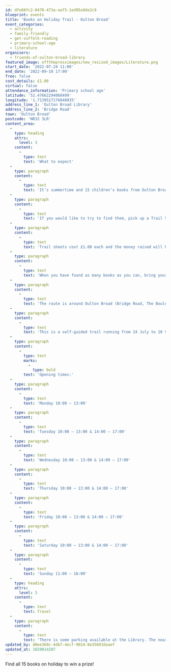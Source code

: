 ```yaml
---
id: dfe68fc2-0470-473a-aaf5-1ed95a9de2c9
blueprint: events
title: 'Books on Holiday Trail - Oulton Broad'
event_categories:
  - activity
  - family-friendly
  - get-suffolk-reading
  - primary-school-age
  - literature
organisers:
  - friends-of-oulton-broad-library
featured_image: offthepressimages/new_resized_images/Literature.png
start_date: '2022-07-24 11:00'
end_date: '2022-09-10 17:00'
free: false
cost_details: £1.00
virtual: false
attendance_information: 'Primary school age'
latitude: '52.47662294068499'
longitude: '1.7139517176048935'
address_line_1: 'Oulton Broad Library'
address_line_2: 'Bridge Road'
town: 'Oulton Broad'
postcode: 'NR32 3LR'
content_area:
  -
    type: heading
    attrs:
      level: 3
    content:
      -
        type: text
        text: 'What to expect'
  -
    type: paragraph
    content:
      -
        type: text
        text: 'It’s summertime and 15 children’s books from Oulton Broad Library have gone on holiday! They are visiting some shops and attractions in Oulton Broad, and they have challenged you to find out where they are.'
  -
    type: paragraph
    content:
      -
        type: text
        text: 'If you would like to try to find them, pick up a Trail Sheet from the library for instructions and set off on your quest!'
  -
    type: paragraph
    content:
      -
        type: text
        text: 'Trail sheets cost £1.00 each and the money raised will help Friends of Oulton Broad Library to provide events and resources for more activities.'
  -
    type: paragraph
    content:
      -
        type: text
        text: 'When you have found as many books as you can, bring your sheet back to Oulton Broad Library to claim your prize for taking part. AND – all entries that find all 15 books, will be entered into a prize draw. Good luck!'
  -
    type: paragraph
    content:
      -
        type: text
        text: 'The route is around Oulton Broad (Bridge Road, The Boulevard and Everitts Park)'
  -
    type: paragraph
    content:
      -
        type: text
        text: 'This is a self-guided trail running from 24 July to 10 September.'
  -
    type: paragraph
    content:
      -
        type: text
        marks:
          -
            type: bold
        text: 'Opening times:'
  -
    type: paragraph
    content:
      -
        type: text
        text: 'Monday 10:00 – 13:00'
  -
    type: paragraph
    content:
      -
        type: text
        text: 'Tuesday 10:00 – 13:00 & 14:00 – 17:00'
  -
    type: paragraph
    content:
      -
        type: text
        text: 'Wednesday 10:00 – 13:00 & 14:00 – 17:00'
  -
    type: paragraph
    content:
      -
        type: text
        text: 'Thursday 10:00 – 13:00 & 14:00 – 17:00'
  -
    type: paragraph
    content:
      -
        type: text
        text: 'Friday 10:00 – 13:00 & 14:00 – 17:00'
  -
    type: paragraph
    content:
      -
        type: text
        text: 'Saturday 10:00 – 13:00 & 14:00 – 17:00'
  -
    type: paragraph
    content:
      -
        type: text
        text: 'Sunday 11:00 – 16:00'
  -
    type: heading
    attrs:
      level: 3
    content:
      -
        type: text
        text: Travel
  -
    type: paragraph
    content:
      -
        type: text
        text: 'There is some parking available at the Library. The nearest public car park to Oulton Broad Library is on Bridge Road and there is a close by train stop on Oulton Road North.'
updated_by: d0ee360c-4db7-4ecf-9024-8e35603daaef
updated_at: 1659014207
---
```

Find all 15 books on holiday to win a prize!